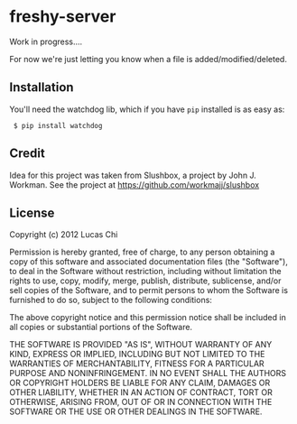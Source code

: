 freshy-server
=============

Work in progress....

For now we're just letting you know when a file is added/modified/deleted.

Installation
------------
You'll need the watchdog lib, which if you have ```pip``` installed is as easy as:

     $ pip install watchdog

Credit
------
Idea for this project was taken from Slushbox, a project by John J. Workman.  See the project at https://github.com/workmajj/slushbox

License
-------
Copyright (c) 2012 Lucas Chi

Permission is hereby granted, free of charge, to any person obtaining a copy of this software and associated documentation files (the "Software"), to deal in the Software without restriction, including without limitation the rights to use, copy, modify, merge, publish, distribute, sublicense, and/or sell copies of the Software, and to permit persons to whom the Software is furnished to do so, subject to the following conditions:

The above copyright notice and this permission notice shall be included in all copies or substantial portions of the Software.

THE SOFTWARE IS PROVIDED "AS IS", WITHOUT WARRANTY OF ANY KIND, EXPRESS OR IMPLIED, INCLUDING BUT NOT LIMITED TO THE WARRANTIES OF MERCHANTABILITY, FITNESS FOR A PARTICULAR PURPOSE AND NONINFRINGEMENT. IN NO EVENT SHALL THE AUTHORS OR COPYRIGHT HOLDERS BE LIABLE FOR ANY CLAIM, DAMAGES OR OTHER LIABILITY, WHETHER IN AN ACTION OF CONTRACT, TORT OR OTHERWISE, ARISING FROM, OUT OF OR IN CONNECTION WITH THE SOFTWARE OR THE USE OR OTHER DEALINGS IN THE SOFTWARE.